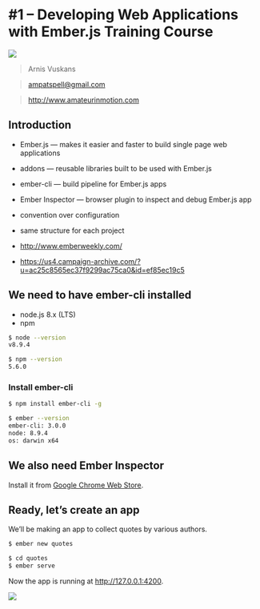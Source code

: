 # #1 – Developing Web Applications with Ember.js Training Course

![](https://d2mxuefqeaa7sj.cloudfront.net/s_6BC513A145A534317B915CEDCFCCFD4CD557325A02599663F5E533207F0BF63F_1520778295898_800px-Nobleprog-logo-white.png)

> Arnis Vuskans

> ampatspell@gmail.com

> http://www.amateurinmotion.com

## Introduction

* Ember.js — makes it easier and faster to build single page web applications
* addons — reusable libraries built to be used with Ember.js
* ember-cli — build pipeline for Ember.js apps
* Ember Inspector — browser plugin to inspect and debug Ember.js app

* convention over configuration
* same structure for each project

* http://www.emberweekly.com/
* https://us4.campaign-archive.com/?u=ac25c8565ec37f9299ac75ca0&id=ef85ec19c5

## We need to have ember-cli installed

* node.js 8.x (LTS)
* npm

``` bash
$ node --version
v8.9.4
```

``` bash
$ npm --version
5.6.0
```

### Install ember-cli

``` bash
$ npm install ember-cli -g
```

``` bash
$ ember --version
ember-cli: 3.0.0
node: 8.9.4
os: darwin x64
```

## We also need Ember Inspector

Install it from [Google Chrome Web Store](https://chrome.google.com/webstore/detail/ember-inspector/bmdblncegkenkacieihfhpjfppoconhi?hl=en).

## Ready, let’s create an app

We’ll be making an app to collect quotes by various authors.

``` bash
$ ember new quotes
```

``` bash
$ cd quotes
$ ember serve
```

Now the app is running at http://127.0.0.1:4200.

![](https://d2mxuefqeaa7sj.cloudfront.net/s_AD91DAD95B3B7B1D2C7EA65DD937332F01C22382FBFAC5AB050ACC23BC1749B2_1520172735771_Screen+Shot+2018-03-04+at+16.11.54.png)
